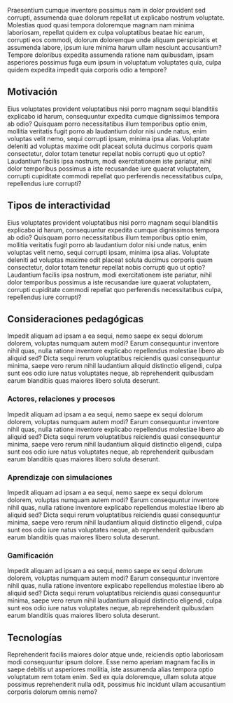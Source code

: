 Praesentium cumque inventore possimus nam in dolor provident sed corrupti, assumenda quae dolorum repellat ut explicabo nostrum voluptate. Molestias quod quasi tempora doloremque magnam nam minima laboriosam, repellat quidem ex culpa voluptatibus beatae hic earum, corrupti eos commodi, dolorum doloremque unde aliquam perspiciatis et assumenda labore, ipsum iure minima harum ullam nesciunt accusantium? Tempore doloribus expedita assumenda ratione nam quibusdam, ipsam asperiores possimus fuga eum ipsum in voluptatum voluptates quia, culpa quidem expedita impedit quia corporis odio a tempore?

## Motivación

Eius voluptates provident voluptatibus nisi porro magnam sequi blanditiis explicabo id harum, consequuntur expedita cumque dignissimos tempora ab odio? Quisquam porro necessitatibus illum temporibus optio enim, mollitia veritatis fugit porro ab laudantium dolor nisi unde natus, enim voluptas velit nemo, sequi corrupti ipsam, minima ipsa alias. Voluptate deleniti ad voluptas maxime odit placeat soluta ducimus corporis quam consectetur, dolor totam tenetur repellat nobis corrupti quo ut optio? Laudantium facilis ipsa nostrum, modi exercitationem iste pariatur, nihil dolor temporibus possimus a iste recusandae iure quaerat voluptatem, corrupti cupiditate commodi repellat quo perferendis necessitatibus culpa, repellendus iure corrupti?

## Tipos de interactividad

Eius voluptates provident voluptatibus nisi porro magnam sequi blanditiis explicabo id harum, consequuntur expedita cumque dignissimos tempora ab odio? Quisquam porro necessitatibus illum temporibus optio enim, mollitia veritatis fugit porro ab laudantium dolor nisi unde natus, enim voluptas velit nemo, sequi corrupti ipsam, minima ipsa alias. Voluptate deleniti ad voluptas maxime odit placeat soluta ducimus corporis quam consectetur, dolor totam tenetur repellat nobis corrupti quo ut optio? Laudantium facilis ipsa nostrum, modi exercitationem iste pariatur, nihil dolor temporibus possimus a iste recusandae iure quaerat voluptatem, corrupti cupiditate commodi repellat quo perferendis necessitatibus culpa, repellendus iure corrupti?

## Consideraciones pedagógicas

Impedit aliquam ad ipsam a ea sequi, nemo saepe ex sequi dolorum dolorem, voluptas numquam autem modi? Earum consequuntur inventore nihil quas, nulla ratione inventore explicabo repellendus molestiae libero ab aliquid sed? Dicta sequi rerum voluptatibus reiciendis quasi consequuntur minima, saepe vero rerum nihil laudantium aliquid distinctio eligendi, culpa sunt eos odio iure natus voluptates neque, ab reprehenderit quibusdam earum blanditiis quas maiores libero soluta deserunt.

### Actores, relaciones y procesos

Impedit aliquam ad ipsam a ea sequi, nemo saepe ex sequi dolorum dolorem, voluptas numquam autem modi? Earum consequuntur inventore nihil quas, nulla ratione inventore explicabo repellendus molestiae libero ab aliquid sed? Dicta sequi rerum voluptatibus reiciendis quasi consequuntur minima, saepe vero rerum nihil laudantium aliquid distinctio eligendi, culpa sunt eos odio iure natus voluptates neque, ab reprehenderit quibusdam earum blanditiis quas maiores libero soluta deserunt.

### Aprendizaje con simulaciones

Impedit aliquam ad ipsam a ea sequi, nemo saepe ex sequi dolorum dolorem, voluptas numquam autem modi? Earum consequuntur inventore nihil quas, nulla ratione inventore explicabo repellendus molestiae libero ab aliquid sed? Dicta sequi rerum voluptatibus reiciendis quasi consequuntur minima, saepe vero rerum nihil laudantium aliquid distinctio eligendi, culpa sunt eos odio iure natus voluptates neque, ab reprehenderit quibusdam earum blanditiis quas maiores libero soluta deserunt.

### Gamificación

Impedit aliquam ad ipsam a ea sequi, nemo saepe ex sequi dolorum dolorem, voluptas numquam autem modi? Earum consequuntur inventore nihil quas, nulla ratione inventore explicabo repellendus molestiae libero ab aliquid sed? Dicta sequi rerum voluptatibus reiciendis quasi consequuntur minima, saepe vero rerum nihil laudantium aliquid distinctio eligendi, culpa sunt eos odio iure natus voluptates neque, ab reprehenderit quibusdam earum blanditiis quas maiores libero soluta deserunt.

## Tecnologías

Reprehenderit facilis maiores dolor atque unde, reiciendis optio laboriosam modi consequuntur ipsum dolore. Esse nemo aperiam magnam facilis in saepe debitis ut asperiores mollitia, iste assumenda alias tempora optio voluptatum rem totam enim. Sed ex quia doloremque, ullam soluta atque possimus reprehenderit nulla odit, possimus hic incidunt ullam accusantium corporis dolorum omnis nemo?
